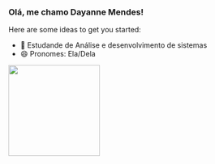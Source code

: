 ### Olá, me chamo Dayanne Mendes!


Here are some ideas to get you started:

- 🌱 Estudande de Análise e desenvolvimento de sistemas
- 😄 Pronomes: Ela/Dela

<div align ="centro">
<a href="https://github.com/daymendesdev">

  <img height="180em" src="https://github-readme-stats.vercel.app/api?username=daymendesdev&show_icons=true&theme=dracula&include_all_commits=true&count_private=true"/>
</div>


